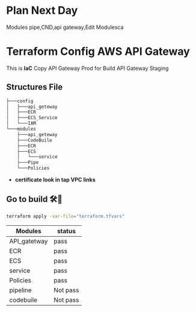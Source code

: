 # Plan Next Day
 Modules pipe,CND,api gateway,Edit Modulesca
 

# Terraform Config AWS API Gateway

This is **IaC** Copy API Gateway Prod for Build API Gateway Staging

## Structures File

```bash
├───config
│   ├───api_geteway
│   ├───ECR
│   ├───ECS_Service
│   └───IAM
└───modules
    ├───api_geteway
    ├───CodeBuile
    ├───ECR
    ├───ECS
    │   └───service
    ├───Pipe
    └───Policies
```

- **certificate look in tap VPC links**

## **Go to build** 🛠️🤯

```bash
terraform apply -var-file="terraform.tfvars"
```

| Modules      | status   |
|--------------|----------|
| API_gatetway | pass     |
| ECR          | pass     |
| ECS          | pass     |
| service      | pass     |
| Policies     | pass     |
| pipeline     | Not pass |
| codebuile    | Not pass |
